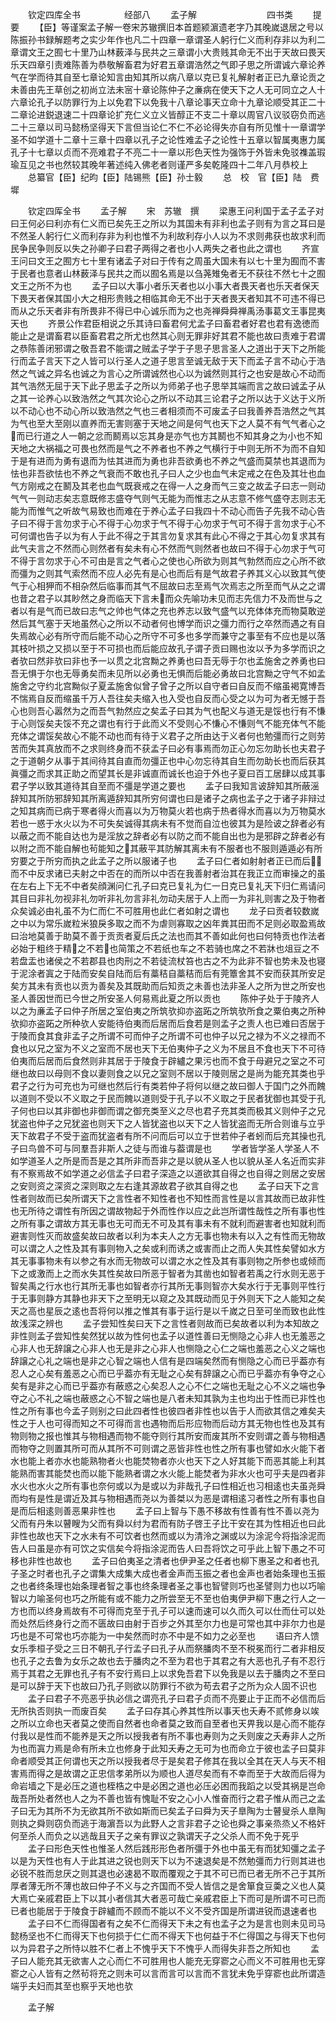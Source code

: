 　　钦定四库全书　　　　　经部八
　　孟子解　　　　　　　　四书类
　　提要
　　【臣】等谨案孟子解一卷宋苏辙撰旧本首题颍濵遗老字乃其晚嵗退居之号以陈振孙书録解题考之实少年作也凡二十四章一章谓圣人躬行仁义而利存非以为利二章谓文王之囿七十里乃山林薮泽与民共之三章谓小大贵贱其命无不出于天故曰畏天乐天四章引责难陈善为恭敬解畜君为好君五章谓浩然之气即子思之所谓诚六章论养气在学而待其自至七章论知言由知其所以病八章以克已复礼解射者正已九章论贡之未善由先王草创之初尚立法未宻十章论陈仲子之亷病在使天下之人无可同立之人十六章论孔子以防罪行为上以免君下以免我十八章论事天立命十九章论顺受其正二十二章论进鋭退速二十四章论扩充仁义立义皆醇正不支二十章以周官八议驳窃负而逃二十三章以司马懿杨坚得天下言但当论仁不仁不必论得失亦自有所见惟十一章谓学圣不如学道十二章十三章十四章以孔子之论性难孟子之论性十五章以智属夷惠力属孔子十七章以贞而不亮难君子不亮二十一章以形色天性为强饰于外皆未免驳襍盖瑕瑜互见之书也然较其晚年著述纯入佛老者则谨严多矣乾隆四十二年八月恭校上
　　总纂官【臣】纪昀【臣】陆锡熊【臣】孙士毅
　　总　校　官【臣】陆　费　墀


　　钦定四厍全书
　　孟子解
　　宋　苏辙　撰
　　梁惠王问利国于孟子孟子对曰王何必曰利亦有仁义而已矣先王之所以为其国未有非利也孟子则有为言之耳曰是不然圣人躬行仁义而利存非为利也惟不为利故利存小人以为不求则弗获也故求利而民争民争则反以失之孙卿子曰君子两得之者也小人两失之者也此之谓也
　　齐宣王问曰文王之囿方七十里有诸孟子对曰于传有之周虽大国未有以七十里为囿而不害于民者也意者山林薮泽与民共之而以囿名焉是以刍荛雉兔者无不获往不然七十之囿文王之所不为也
　　孟子曰以大事小者乐天者也以小事大者畏天者也乐天者保天下畏天者保其国小大之相形贵贱之相临其命无不出于天者畏天者知其不可违不得已而从之乐天者非有所畏非不得已中心诚乐而为之也尧禅舜舜禅禹汤事葛文王事昆夷天也
　　齐景公作君臣相说之乐其诗曰畜君何尤孟子曰畜君者好君也君有逸徳而能止之是谓畜君以臣畜君君之所尤也然其心则无罪非好其君不能也故曰责难于君谓之恭陈善闭邪谓之敬吾君不能谓之贼孟子学于子思子思言圣人之道出于天下之所能行而孟子言天下之人皆可以行圣人之道子思言至诚无敌于天下而孟子言不动心于浩然之气诚之异名也诚之为言心之所谓诚然也心以为诚然则其行之也安是故心不动而其气浩然无屈于天下此子思孟子之所以为师弟子也子思举其端而言之故曰诚孟子从之其一论养心以致浩然之气其次论心之所以不动其三论君子之所以达于义达于义所以不动心也不动心所以致浩然之气也三者相须而不可废孟子曰我善养吾浩然之气其为气也至大至刚以直养而无害则塞于天地之间是何气也天下之人莫不有气气者心之而已行道之人一朝之忿而鬭焉以忘其身是亦气也方其鬭也不知其身之为小也不知天地之大祸福之可畏也然而是气之不养者也不养之气横行于中则无所不为而不自知于是有进而为勇有退而为怯其进而为勇也非吾欲勇也不养之气盛而莫禁也其退而为怯也非吾欲怯也不养之气衰而不敢也孔子曰人之少也血气未定戒之在色及其壮也血气方刚戒之在鬭及其老也血气既衰戒之在得一人之身而气三变之故孟子曰志一则动气气一则动志矣志意既修志盛夺气则气无能为而惟志之从志意不修气盛夺志则志无能为而惟气之听故气易致也而难在于养心孟子曰我四十不动心而告子先我不动心告子曰不得于言勿求于心不得于心勿求于气不得于心勿求于气可不得于言勿求于心不可何谓也告子以为有人于此不得之于其言勿复求其有此心不得之于其心勿复求其有此气夫言之不然而心则然者有矣未有心不然而气则然者也故曰不得于心勿求于气可不得于言勿求于心不可由是言之气者心之使也心所欲为则其气勃然而应之心所不欲而彊为之则其气索然而不应人必先有是心也而后有是气故君子养其义心以致其气使气于心相狎而不相杂然后临事而其气不屈故曰志至焉气次焉志之所至而气从之之谓也昔之君子以其眇然之身而临天下言未而众先喻功未见而志先信力不及而世与之者以有是气而已故曰志气之帅也气体之充也养志以致气盛气以充体体充而物莫敢逆然后其气塞于天地虽然心之所以不动者何也博学而识之彊力而行之卒然而遇之有自失焉故心必有所守而后能不动心之所守不可多也多学而兼守之事至有不应也是以落其枝叶损之又损以至于不可损也而后能应故孔子谓子贡曰赐也汝以予为多学而识之者欤曰然非欤曰非也予一以贯之北宫黝之养勇也曰吾无辱于尔也孟施舍之养勇也曰吾无惧于尔也无辱勇矣而未见所以必勇也无惧而后能必勇故曰北宫黝之守气不如孟施舍之守约北宫黝似子夏孟施舍似曾子曾子之所以自守者曰自反而不缩虽褐寛博吾不惴焉自反而缩虽千万人吾往矣夫缩入也入受也自反而心受之以为可为者无憾于吾心也则吾心嚣然为之而吾气勃然应之矣孟子曰其为气也配义与道无是馁也行有不慊于心则馁矣夫馁不充之谓也有行于此而义不受则心不慊心不慊则气不能充体气不能充体之谓馁矣故心不能不动也而有待于义君子之所由达于义者何也勉彊而行之则劳苦而失其真放而不之求则终身而不获孟子曰必有事焉而勿正心勿忘勿助长也夫君子之于道朝夕从事于其间待其自直而勿彊正也中心勿忘待其自生而勿助长也而后获其眞彊之而求其正助之而望其长是非诚直而诚长也迫于外也子夏曰百工居肆以成其事君子学以致其道待其自至而不彊是学道之要也
　　孟子曰我知言诐辞知其所蔽滛辞知其所防邪辞知其所离遁辞知其所穷何谓也曰是诸子之病也孟子之于诸子非辩过之知其病而已病于寒者得火而喜以为万物莫火若也病于热者得水而喜以为万物莫水若也一惑于水火以为不可失矣诚得其病未有不觉而自泣也彼其为是险诐之辞者必有以蔽之而不能自达也为是淫放之辞者必有以防之而不能自出也为是邪辟之辞者必有以附之而不能自解也茍能知之其蔽平其防解其离未有不服者也不服则遁遁必有所穷要之于所穷而执之此孟子之所以服诸子也
　　孟子曰仁者如射射者正已而后而不中反求诸已夫射之中否在的而所以中否在我善射者治其在我正立而审操之的虽在左右上下无不中者矣顔渊问仁孔子曰克已复礼为仁一日克已复礼天下归仁焉请问其目曰非礼勿视非礼勿听非礼勿言非礼勿动夫居于人上而一为非礼则害之及于物者众矣诚必由礼虽不为仁而仁不可胜用也此仁者如射之谓也
　　龙子曰贡者较数嵗之中以为常乐嵗粒米狼戾多取之而不为虐则寡取之凶年粪其田而不足则必取盈焉故曰治地莫善于助莫不善于贡贡者夏后氏之法也而其不善如此何也曰何特贡也作法者必始于粗终于精之不若也简策之不若纸也车之不若骑也席之不若牀也俎豆之不若盘盂也诸侯之不若郡县也肉刑之不若徒流杖笞也古之不为此非不智也势未及也寝于泥涂者寘之于陆而安矣自陆而后有藁秸自藁秸而后有莞簟舍其不安而获其所安足矣方其未有贡也以贡为善矣及其既助而后知贡之未善也法非圣人之所为世之所安也圣人善因世而已今世之所安圣人何易焉此夏之所以贡也
　　陈仲子处于于陵齐人以之为亷孟子曰仲子所居之室伯夷之所筑欤抑亦盗跖之所筑欤所食之粟伯夷之所种欤抑亦盗跖之所种欤人安能待伯夷而后居而后食若是则孟子之责人也已难曰否居于于陵而食其食非孟子之所谓不可而仲子之所谓不可也仲子以兄之禄为不义之禄而不食也以兄之室为不义之室而不居也天下无伯夷仲子之义为不居且不食也天下不可待伯夷而后居而后食然则非其居于于陵食于辟纑之果污也而不食于母避兄之室之不可继也故曰以母则不食以妻则食之以兄之室则不居以于陵则居之是尚为能充其类也乎君子之行为可充也为可继也然后行有类若仲子将何以继之故曰御人于国门之外而餽以道则不受以不义取之于民而餽以道则受于孔子以不义取之于民者犹御也其受于孔子何也曰以其非御也非御而谓之御充类至义之尽也君子充其类而极其义则仲子之兄犹盗也仲子之兄犹盗也则天下之人皆犹盗也以天下之人皆犹盗而无所合则谁与立乎天下故君子不受于盗而犹盗者有所不问而后可以立于世若仲子者蚓而后充其操也孔子曰鸟兽不可与同羣吾非斯人之徒与而谁与葢谓是也
　　学者皆学圣人学圣人不如学道圣人之所是而吾是之其所非而吾非之是以貌从圣人也以貌从圣人名近而实非有不察焉故不如学道之必信孟子曰君子深造之以道欲其自得之也自得之则居之安居之安则资之深资之深则取之左右逢其源故君子欲其自得之也
　　孟子曰天下之言性者则故而已矣所谓天下之言性者不知性者也不知性而言性是以言其故而已故非性也无所待之谓性有所因之谓故物起于外而性作以应之此岂所谓性哉性之所有事也性之所有事之谓故方其无事也无可而无不可及其有事未有不就利而避害者也知就利而避害则性灭而故盛矣故曰故者以利为本夫人之方无事也物未有以入之有性而无物故可以谓之人之性及其有事则物入之矣或利而诱之或害而止之而人失其性矣譬如水方其无事事物未有以参之有水而无物故可以谓之水之性及其有事则物之所参也或倾而下之或激而上之而水失其性矣故曰所恶于智者为其凿也如智者若禹之行水则无恶于智矣禹之行水也行其所无事也如智者亦行其所无事则智亦大矣水行于无事则平性行于无事则静方其静也非天下之至明无以窥之及其既动而见于外则天下之人能知之矣天之高也星辰之逺也吾将何以推之惟其有事于运行是以千嵗之日至可坐而致也此性故浅深之辨也
　　孟子尝知性矣曰天下之言性者则故而已矣故者以利为本知故之非性则孟子尝知性矣然犹以故为性何也孟子以道性善曰无恻隐之心非人也无羞恶之心非人也无辞譲之心非人也无是非之心非人也恻隐之心仁之端也羞恶之心义之端也辞譲之心礼之端也是非之心智之端也人信有是四端矣然而有恻隐之心而已乎葢亦有忍人之心矣有羞恶之心而已乎葢亦有无耻之心矣有辞譲之心而已乎葢亦有争夺之心矣有是非之心而已乎葢亦有蔽惑之心矣忍人之心不仁之端也无耻之心不义之端也争夺之心不礼之端也蔽惑之心不智之端也是八者未知其孰为主也均出于性而已非性也性之所有事也今孟子则别之曰此四者性也彼四者非性也以告于人而欲其信之难矣夫性之于人也可得而知之不可得而言也遇物而后形应物而后动方其无物也性也及其有物则物之报也惟其与物相遇而物不能夺则行其所安而废其所不安则谓之善与物相遇而物夺之则置其所可而从其所不可则谓之恶皆非性也性之所有事也譬如水火能下者水也能上者亦水也能熟物者火也能焚物者亦火也天下之人好其能下而恶其能上利其能熟而害其能焚也而以能下能熟者谓之水火能上能焚者为非水火也可乎夫是四者非水火也水火之所有事也奈何或以为是或以为非哉孔子曰性相近也习相逺也夫虽尧舜而均有是性是谓近及其与物相遇而尧以为善桀以为恶是谓相逺习者性之所有事也自是而后相逺则善恶果非性也
　　孟子曰上智与下愚不移故有性善有性不善以尧为父而有丹朱以瞽瞍为父而有舜以纣为君而有防子啓王子比干安在其为性相近也曰此非性也故也天下之水未有不可饮者也然而或以为清泠之渊或以为涂泥今将指涂泥而告人曰虽是亦有可饮之实信矣今将指涂泥而告人曰吾将饮之可乎此上智下愚之不可移也非性也故也
　　孟子曰伯夷圣之清者也伊尹圣之任者也柳下惠圣之和者也孔子圣之时者也孔子之谓集大成集大成也者金声而玉振之者也金声也者始条理也玉振之也者终条理也始条理者智之事也终条理者圣之事也智譬则巧也圣譬则力也以巧喻智以力喻圣何也巧之所能有或不能力之所尝至无不至也伯夷伊尹柳下惠之行人之一方也而以终身焉故有不可得而克至于孔子可以速而速可以久而久可以仕而仕可以处而处然后终身行之而不匮故曰由射于百步之外其至尔力也是可常也其中非尔力也是巧也是不可常也巧亦能为一中矣然而时亦不中是不如力之必至也
　　语曰齐人馈女乐季桓子受之三日不朝孔子行孟子曰孔子从而祭膰肉不至不税冕而行二者非相反也孔子之去鲁为女乐之故也去于膰肉之不至为君也于其君之有大恶也孔子有不忍行焉于其君之无罪也孔子有不安行焉曰上以求免吾君下以免我是以去于膰肉之不至曰是可以辞于天下也故曰乃孔子则欲以防罪行不欲为苟去君子之所为众人固不识也
　　孟子曰君子不亮恶乎执必信之谓亮孔子曰君子贞而不亮要止于正而不必信而后无所执否则执一而废百矣
　　孟子曰存其心养其性所以事天也夭寿不贰修身以竢之所以立命也天者莫之使而自然者也命者莫之致而自至者也天畀我以是心而不能存付我以是性而不能养是天之所以授我者有所不事也寿则为之夭则废之夭寿非人之所为也而寘力焉是命有所未立也修身于此知夭寿之无可为也而命立于彼也孟子曰莫非命者顺受其正何谓也天之所以授我者尽于是矣君子修其在我以全其在天人与天不相害焉而得之是故谓之正忠信孝弟所以为顺也人道尽矣而有不幸而至于大故而后得为命岩墙之下是必压之道也桎梏之中是必困之道也必压必困而我蹈之以受其祸是岂命哉吾所处者然也人之为不善也皆有愧耻不安之心小人惟奋而行之君子惟从而己之孟子曰无为其所不为无欲其所不欲如斯而已矣孟子曰舜为天子臯陶为士瞽叟杀人臯陶则执之舜则窃负而逃于海濵吾以为此野人之言非君子之论也舜之事亲烝烝乂不格奸何至杀人而负之以逃哉且天子之亲有罪议之孰谓天子之父杀人而不免于死乎
　　孟子曰形色天性也惟圣人然后践形形色者所彊于外也中虽无有而犹知彊之孟子以是为天性也有人于此其进之锐也则天下以为不速退矣是不然勉彊而力行则其进也必锐不胜而怠厌之则其退也必速曷不取而覆观之于其不可已而已者无所不己于其所厚者薄无所不薄也故曰仲子不义与之齐国而不受人皆信之是舍箪食豆羮之义也人莫大焉亡亲戚君臣上下以其小者信其大者恶可哉亡亲戚君臣上下而可是所谓不可已而已者也能居于于陵食于辟纑而不顾而不能以不义不受齐国是所谓进锐而退速者也
　　孟子曰不仁而得国者有之矣不仁而得天下未之有也孟子之为是言也则未见司马懿杨坚也不仁而得天下也何损于仁仁而不得天下也何益于不仁得国之与得天下也何以为异君子之所恃以胜不仁者上不愧乎天下不愧乎人而得失非吾之所知也
　　孟子曰人能充其无欲害人之心而仁不可胜用也人能充无穿窬之心而义不可胜用也无穿窬之心人皆有之然茍将充之则未可以言而言可以言而不言犹未免乎穿窬也此所谓造端乎夫妇而其至也察乎天地也欤


　　孟子解
